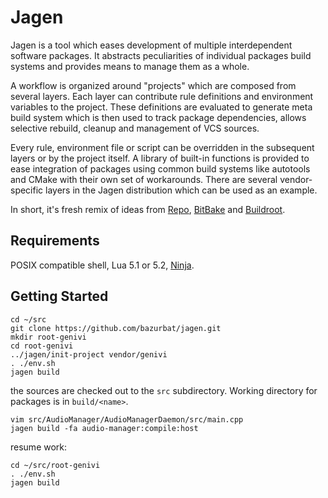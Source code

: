 # Jagen

Jagen is a tool which eases development of multiple interdependent software
packages. It abstracts peculiarities of individual packages build systems and
provides means to manage them as a whole.

A workflow is organized around "projects" which are composed from several
layers. Each layer can contribute rule definitions and environment variables to
the project. These definitions are evaluated to generate meta build system
which is then used to track package dependencies, allows selective rebuild,
cleanup and management of VCS sources.

Every rule, environment file or script can be overridden in the subsequent
layers or by the project itself. A library of built-in functions is provided to
ease integration of packages using common build systems like autotools and
CMake with their own set of workarounds. There are several vendor-specific
layers in the Jagen distribution which can be used as an example.

In short, it's fresh remix of ideas from [Repo][], [BitBake][] and
[Buildroot][].

  [Repo]: https://source.android.com/source/using-repo.html
  [BitBake]: https://en.wikipedia.org/wiki/BitBake
  [Buildroot]: https://buildroot.org

## Requirements

POSIX compatible shell, Lua 5.1 or 5.2, [Ninja](https://ninja-build.org/).

## Getting Started

```
cd ~/src
git clone https://github.com/bazurbat/jagen.git
mkdir root-genivi
cd root-genivi
../jagen/init-project vendor/genivi
. ./env.sh
jagen build
```

the sources are checked out to the `src` subdirectory. Working directory for
packages is in `build/<name>`.

```
vim src/AudioManager/AudioManagerDaemon/src/main.cpp
jagen build -fa audio-manager:compile:host
```

resume work:

```
cd ~/src/root-genivi
. ./env.sh
jagen build
```
